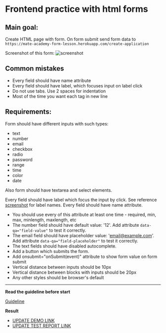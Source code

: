 # Frontend practice with html forms

## Main goal:

Create HTML page with form. On form submit send form data to
`https://mate-academy-form-lesson.herokuapp.com/create-application`

Screenshot of this form:
![screenshot](./references/form-example.png)

## Common mistakes

- Every field should have name attribute
- Every field should have label, which focuses input on label click
- Do not use tabs. Use 2 spaces for indentation
- Most of the time you want each tag in new line

## Requirements:

Form should have different inputs with such types:

- text
- number
- email
- checkbox
- radio
- password
- range
- time
- color
- date

Also form should have textarea and select elements.

Every field should have label which focus the input by click. See reference
[screenshot](./references/form-example.png) for label names.
Every field should have name attribute.

- You should use every of this attribute at least one time - required, min, max,
  minlength, maxlength, etc
- The number field should have default value: '12'. Add attribute
  `data-qa="field-value"` to test it correctly.
- The email field should have placeholder value: 'email@example.com'.
  Add attribute `data-qa="field-placeholder"` to test it correctly.
- The text fields should have disabled autocomplete.
- Add a button which submits the form.
- Add onsubmit="onSubmit(event)" attribute to show form value on form submit
- Vertical distance between inputs should be 10px
- Vertical distance between blocks with inputs should be 20px
- Any other styles should be browser's default

---

**Read the guideline before start**

[Guideline](https://github.com/mate-academy/layout_task-guideline/blob/master/README.md)

**Result**

- [UPDATE DEMO LINK](https://KosBelozyorov.github.io/layout_html-form/)
- [UPDATE TEST REPORT LINK](https://KosBelozyorov.github.io/layout_html-form/report/html_report/)
